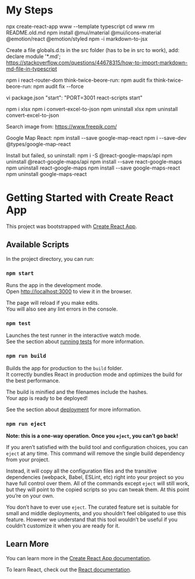 
# My Steps

npx create-react-app www --template typescript
cd www
rm README.old.md
npm install @mui/material @mui/icons-material @emotion/react @emotion/styled
npm -i markdown-to-jsx

Create a file globals.d.ts in the src folder (has to be in src to work), add:
declare module '*.md';
https://stackoverflow.com/questions/44678315/how-to-import-markdown-md-file-in-typescript

npm i react-router-dom
think-twice-beore-run: npm audit fix
think-twice-beore-run: npm audit fix --force

vi package.json
"start": "PORT=3001 react-scripts start"

npm i xlsx
npm i convert-excel-to-json
npm uninstall xlsx
npm uninstall convert-excel-to-json

Search image from:
https://www.freepik.com/

Google Map React:
npm install --save google-map-react
npm i --save-dev @types/google-map-react

Install but failed, so uninstall:
npm i -S @react-google-maps/api
npm uninstall @react-google-maps/api
npm install --save react-google-maps
npm uninstall react-google-maps
npm install --save google-maps-react
npm uninstall google-maps-react


# Getting Started with Create React App

This project was bootstrapped with [Create React App](https://github.com/facebook/create-react-app).

## Available Scripts

In the project directory, you can run:

### `npm start`

Runs the app in the development mode.\
Open [http://localhost:3000](http://localhost:3000) to view it in the browser.

The page will reload if you make edits.\
You will also see any lint errors in the console.

### `npm test`

Launches the test runner in the interactive watch mode.\
See the section about [running tests](https://facebook.github.io/create-react-app/docs/running-tests) for more information.

### `npm run build`

Builds the app for production to the `build` folder.\
It correctly bundles React in production mode and optimizes the build for the best performance.

The build is minified and the filenames include the hashes.\
Your app is ready to be deployed!

See the section about [deployment](https://facebook.github.io/create-react-app/docs/deployment) for more information.

### `npm run eject`

**Note: this is a one-way operation. Once you `eject`, you can’t go back!**

If you aren’t satisfied with the build tool and configuration choices, you can `eject` at any time. This command will remove the single build dependency from your project.

Instead, it will copy all the configuration files and the transitive dependencies (webpack, Babel, ESLint, etc) right into your project so you have full control over them. All of the commands except `eject` will still work, but they will point to the copied scripts so you can tweak them. At this point you’re on your own.

You don’t have to ever use `eject`. The curated feature set is suitable for small and middle deployments, and you shouldn’t feel obligated to use this feature. However we understand that this tool wouldn’t be useful if you couldn’t customize it when you are ready for it.

## Learn More

You can learn more in the [Create React App documentation](https://facebook.github.io/create-react-app/docs/getting-started).

To learn React, check out the [React documentation](https://reactjs.org/).
